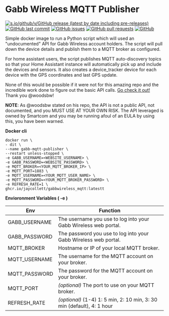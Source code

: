 
# Gabb Wireless MQTT Publisher
[![s.io/github/v/GitHub release (latest by date including pre-releases)](https://img.shields.io/github/v/release/jaycollett/gabbwireless_mqtt?include_prereleases)](https://img.shields.io/github/v/release/jaycollett/gabbwireless_mqtt?include_prereleases)
[![GitHub last commit](https://img.shields.io/github/last-commit/jaycollett/gabbwireless_mqtt)](https://img.shields.io/github/last-commit/jaycollett/gabbwireless_mqtt)
[![GitHub issues](https://img.shields.io/github/issues-raw/jaycollett/gabbwireless_mqtt)](https://img.shields.io/github/issues-raw/jaycollett/gabbwireless_mqtt)
[![GitHub pull requests](https://img.shields.io/github/issues-pr/jaycollett/gabbwireless_mqtt)](https://img.shields.io/github/issues-pr/jaycollett/gabbwireless_mqtt)
[![GitHub](https://img.shields.io/github/license/jaycollett/gabbwireless_mqtt)](https://img.shields.io/github/license/jaycollett/gabbwireless_mqtt)

Simple docker image to run a Python script which will used an "undocumented" API for Gabb Wireless account holders. The script will pull down the device details and publish them to a MQTT broker as configured.

For home assistant users, the script publishes MQTT auto-discovery topics so that your Home Assistant instance will automatically pick up and include the devices and sensors. It also creates a device_tracker device for each device with the GPS coordinates and last GPS update.

None of this would be possible if it were not for this amazing repo and the incredible work done to figure out the basic API calls. [Go check it out!](https://github.com/woodsbw/gabb) Thank you @woodsbw!

**NOTE**: As @woodsbw stated on his repo, the API is not a public API, not documented, and you MUST USE AT YOUR OWN RISK. The API leveraged is owned by Smartcom and you may be running afoul of an EULA by using this, you have been warned.

**Docker cli**

    docker run \
    - dit \
    --name gabb-mqtt-publisher \
    --restart unless-stopped \
    -e GABB_USERNAME=<WEBSITE_USERNAME> \
    -e GABB_PASSWORD=<WEBSITE_PASSWORD> \
    -e MQTT_BROKER=<YOUR_MQTT_BROKER_IP> \
    -e MQTT_PORT=1883 \
    -e MQTT_USERNAME=<YOUR_MQTT_USER_NAME> \
    -e MQTT_PASSWORD=<YOUR_MQTT_BROKER_PASSWORD> \
    -e REFRESH_RATE=1 \
    ghcr.io/jaycollett/gabbwireless_mqtt:latestt

**Envioronment Variables ( -e )**

|Env          |Function                                                            |
|-------------|--------------------------------------------------------------------|
|GABB_USERNAME|The username you use to log into your Gabb Wireless web portal.     |
|GABB_PASSWORD|The password you use to log into your Gabb Wireless web portal.     |
|MQTT_BROKER  |Hostname or IP of your local MQTT broker.                           |
|MQTT_USERNAME|The username for the MQTT account on your broker.                   |
|MQTT_PASSWORD|The password for the MQTT account on your broker.                   |
|MQTT_PORT    |*(optional)* The port to use on your MQTT broker.                     |
|REFRESH_RATE |*(optional)* (1-4) 1: 5 min, 2: 10 min, 3: 30 min (default), 4: 1 hour|


